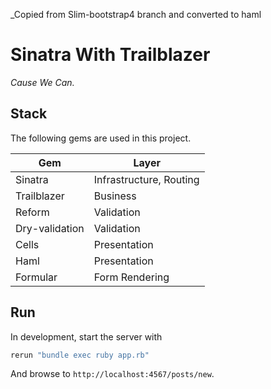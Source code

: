 _Copied from Slim-bootstrap4 branch and converted to haml

# Sinatra With Trailblazer

_Cause We Can._

## Stack

The following gems are used in this project.

| Gem | Layer |
|---|---|
| Sinatra | Infrastructure, Routing |
| Trailblazer | Business |
| Reform | Validation |
| Dry-validation | Validation |
| Cells | Presentation |
| Haml | Presentation |
| Formular| Form Rendering |

## Run

In development, start the server with

```ruby
rerun "bundle exec ruby app.rb"
```

And browse to `http://localhost:4567/posts/new`.